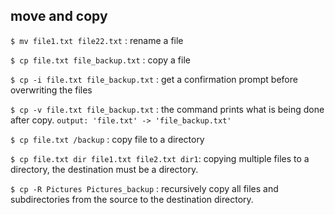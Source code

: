 ## move and copy

`$ mv file1.txt file22.txt` : rename a file

`$ cp file.txt file_backup.txt` : copy a file

`$ cp -i file.txt file_backup.txt` : get a confirmation prompt before overwriting the files

`$ cp -v file.txt file_backup.txt` :
the command prints what is being done after copy.
`output: 'file.txt' -> 'file_backup.txt'`

`$ cp file.txt /backup` : copy file to a directory

`$ cp file.txt dir file1.txt file2.txt dir1`: copying multiple files to a directory, the destination must be a directory.

`$ cp -R Pictures Pictures_backup` : recursively copy all files and subdirectories from the source to the destination directory.
